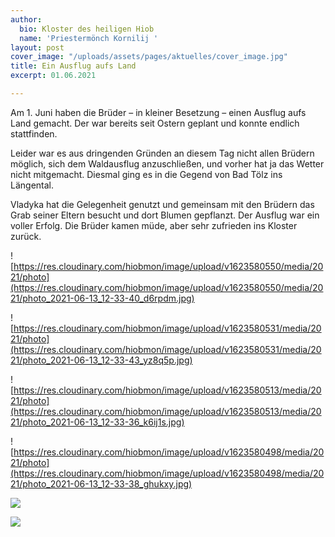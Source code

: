 ```yaml
---
author:
  bio: Kloster des heiligen Hiob
  name: 'Priestermönch Kornilij '
layout: post
cover_image: "/uploads/assets/pages/aktuelles/cover_image.jpg"
title: Ein Ausflug aufs Land
excerpt: 01.06.2021

---
```

Am 1. Juni haben die Brüder – in kleiner Besetzung – einen Ausflug aufs Land gemacht. Der war bereits seit Ostern geplant und konnte endlich stattfinden.

Leider war es aus dringenden Gründen an diesem Tag nicht allen Brüdern möglich, sich dem Waldausflug anzuschließen, und vorher hat ja das Wetter nicht mitgemacht. Diesmal ging es in die Gegend von Bad Tölz ins Längental.

Vladyka hat die Gelegenheit genutzt und gemeinsam mit den Brüdern das Grab seiner Eltern besucht und dort Blumen gepflanzt. Der Ausflug war ein voller Erfolg. Die Brüder kamen müde, aber sehr zufrieden ins Kloster zurück.

![https://res.cloudinary.com/hiobmon/image/upload/v1623580550/media/2021/photo](https://res.cloudinary.com/hiobmon/image/upload/v1623580550/media/2021/photo_2021-06-13_12-33-40_d6rpdm.jpg)

![https://res.cloudinary.com/hiobmon/image/upload/v1623580531/media/2021/photo](https://res.cloudinary.com/hiobmon/image/upload/v1623580531/media/2021/photo_2021-06-13_12-33-43_yz8q5p.jpg)

![https://res.cloudinary.com/hiobmon/image/upload/v1623580513/media/2021/photo](https://res.cloudinary.com/hiobmon/image/upload/v1623580513/media/2021/photo_2021-06-13_12-33-36_k6ij1s.jpg)

![https://res.cloudinary.com/hiobmon/image/upload/v1623580498/media/2021/photo](https://res.cloudinary.com/hiobmon/image/upload/v1623580498/media/2021/photo_2021-06-13_12-33-38_ghukxy.jpg)

![](https://res.cloudinary.com/hiobmon/image/upload/v1623580475/media/2021/photo_2021-06-13_12-33-33_mnuxye.jpg)

![](https://res.cloudinary.com/hiobmon/image/upload/v1623580571/media/2021/photo_2021-06-13_12-33-32_tr4qls.jpg)
